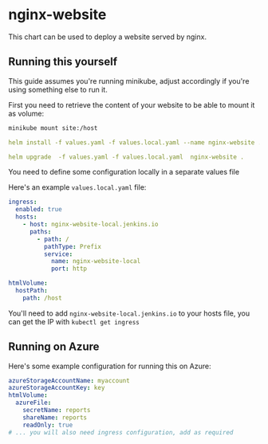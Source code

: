 # nginx-website

This chart can be used to deploy a website served by nginx.

## Running this yourself

This guide assumes you're running minikube, adjust accordingly if you're using something else to run it.

First you need to retrieve the content of your website to be able to mount it as volume:

```bash
minikube mount site:/host
```

```yaml
helm install -f values.yaml -f values.local.yaml --name nginx-website .
```

```yaml
helm upgrade  -f values.yaml -f values.local.yaml  nginx-website .
```

You need to define some configuration locally in a separate values file

Here's an example `values.local.yaml` file:
```yaml
ingress:
  enabled: true
  hosts:
    - host: nginx-website-local.jenkins.io
      paths:
        - path: /
          pathType: Prefix
          service:
            name: nginx-website-local
            port: http

htmlVolume:
  hostPath:
    path: /host
```

You'll need to add `nginx-website-local.jenkins.io` to your hosts file, you can get the IP with `kubectl get ingress`

## Running on Azure

Here's some example configuration for running this on Azure:

```yaml
azureStorageAccountName: myaccount
azureStorageAccountKey: key
htmlVolume:
  azureFile: 
    secretName: reports
    shareName: reports
    readOnly: true
# ... you will also need ingress configuration, add as required
```
